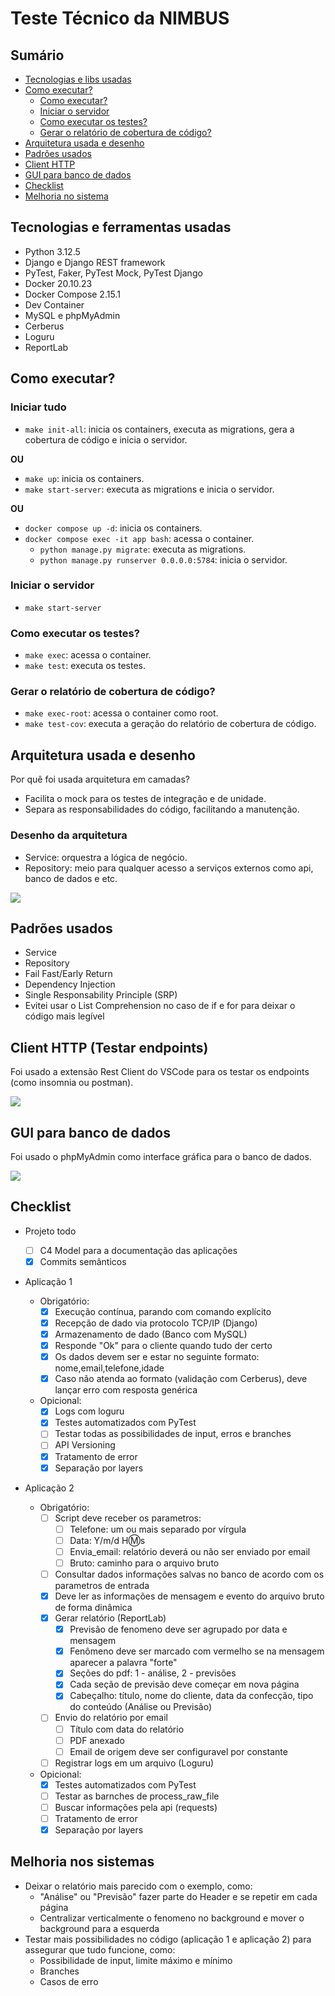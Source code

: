 # Teste Técnico da NIMBUS

## Sumário

- [Tecnologias e libs usadas](#tecnologias-e-ferramentas-usadas)
- [Como executar?](#como-executar)
  - [Como executar?](#iniciar-tudo)
  - [Iniciar o servidor](#iniciar-o-servidor)
  - [Como executar os testes?](#como-executar-os-testes)
  - [Gerar o relatório de cobertura de código?](#gerar-o-relatório-de-cobertura-de-código)
- [Arquitetura usada e desenho](#arquitetura-usada-e-desenho)
- [Padrões usados](#padrões-usados)
- [Client HTTP](#client-http-testar-endpoints)
- [GUI para banco de dados](#gui-para-banco-de-dados)
- [Checklist](#checklist)
- [Melhoria no sistema](#melhoria-no-sistema)

## Tecnologias e ferramentas usadas

- Python 3.12.5
- Django e Django REST framework
- PyTest, Faker, PyTest Mock, PyTest Django
- Docker 20.10.23
- Docker Compose 2.15.1
- Dev Container
- MySQL e phpMyAdmin
- Cerberus
- Loguru
- ReportLab

## Como executar?

### Iniciar tudo

- `make init-all`: inicia os containers, executa as migrations, gera a cobertura de código e inicia o servidor.

**OU**

- `make up`: inicia os containers.
- `make start-server`: executa as migrations e inicia o servidor.

**OU**

- `docker compose up -d`: inicia os containers.
- `docker compose exec -it app bash`: acessa o container.
  - `python manage.py migrate`: executa as migrations.
  - `python manage.py runserver 0.0.0.0:5784`: inicia o servidor.

### Iniciar o servidor

- `make start-server`

### Como executar os testes?

- `make exec`: acessa o container.
- `make test`: executa os testes.

### Gerar o relatório de cobertura de código?

- `make exec-root`: acessa o container como root.
- `make test-cov`: executa a geração do relatório de cobertura de código.

## Arquitetura usada e desenho

Por quê foi usada arquitetura em camadas?

- Facilita o mock para os testes de integração e de unidade.
- Separa as responsabilidades do código, facilitando a manutenção.

### Desenho da arquitetura

- Service: orquestra a lógica de negócio.
- Repository: meio para qualquer acesso a serviços externos como api, banco de dados e etc.

![](./aplicacao-1/docs/arquitetura.png)

## Padrões usados

- Service
- Repository
- Fail Fast/Early Return
- Dependency Injection
- Single Responsability Principle (SRP)
- Evitei usar o List Comprehension no caso de if e for para deixar o código mais legível

## Client HTTP (Testar endpoints)

Foi usado a extensão Rest Client do VSCode para os testar os endpoints (como insomnia ou postman).

![](./aplicacao-1/docs/images/rest-client.png)

## GUI para banco de dados

Foi usado o phpMyAdmin como interface gráfica para o banco de dados.

![](./aplicacao-1/docs/images/php-my-admin.png)

## Checklist

- Projeto todo

  - [ ] C4 Model para a documentação das aplicações
  - [x] Commits semânticos

- Aplicação 1

  - Obrigatório:
    - [x] Execução contínua, parando com comando explícito
    - [x] Recepção de dado via protocolo TCP/IP (Django)
    - [x] Armazenamento de dado (Banco com MySQL)
    - [x] Responde "Ok" para o cliente quando tudo der certo
    - [x] Os dados devem ser e estar no seguinte formato: nome,email,telefone,idade
    - [x] Caso não atenda ao formato (validação com Cerberus), deve lançar erro com resposta genérica
  - Opicional:
    - [x] Logs com loguru
    - [x] Testes automatizados com PyTest
    - [ ] Testar todas as possibilidades de input, erros e branches
    - [ ] API Versioning
    - [x] Tratamento de error
    - [x] Separação por layers

- Aplicação 2

  - Obrigatório:
    - [ ] Script deve receber os parametros:
      - [ ] Telefone: um ou mais separado por vírgula
      - [ ] Data: Y/m/d H:m:s
      - [ ] Envia_email: relatório deverá ou não ser enviado por email
      - [ ] Bruto: caminho para o arquivo bruto
    - [ ] Consultar dados informações salvas no banco de acordo com os parametros de entrada
    - [x] Deve ler as informações de mensagem e evento do arquivo bruto de forma dinâmica
    - [x] Gerar relatório (ReportLab)
      - [x] Previsão de fenomeno deve ser agrupado por data e mensagem
      - [x] Fenômeno deve ser marcado com vermelho se na mensagem aparecer a palavra "forte"
      - [x] Seções do pdf: 1 - análise, 2 - previsões
      - [x] Cada seção de previsão deve começar em nova página
      - [x] Cabeçalho: título, nome do cliente, data da confecção, tipo do conteúdo (Análise ou Previsão)
    - [ ] Envio do relatório por email
      - [ ] Título com data do relatório
      - [ ] PDF anexado
      - [ ] Email de origem deve ser configuravel por constante
    - [ ] Registrar logs em um arquivo (Loguru)
  - Opicional:
    - [x] Testes automatizados com PyTest
    - [ ] Testar as barnches de process_raw_file
    - [ ] Buscar informações pela api (requests)
    - [ ] Tratamento de error
    - [x] Separação por layers

## Melhoria nos sistemas

- Deixar o relatório mais parecido com o exemplo, como:
  - "Análise" ou "Previsão" fazer parte do Header e se repetir em cada página
  - Centralizar verticalmente o fenomeno no background e mover o background para a esquerda
- Testar mais possibilidades no código (aplicação 1 e aplicação 2) para assegurar que tudo funcione, como:
  - Possibilidade de input, limite máximo e mínimo
  - Branches
  - Casos de erro
